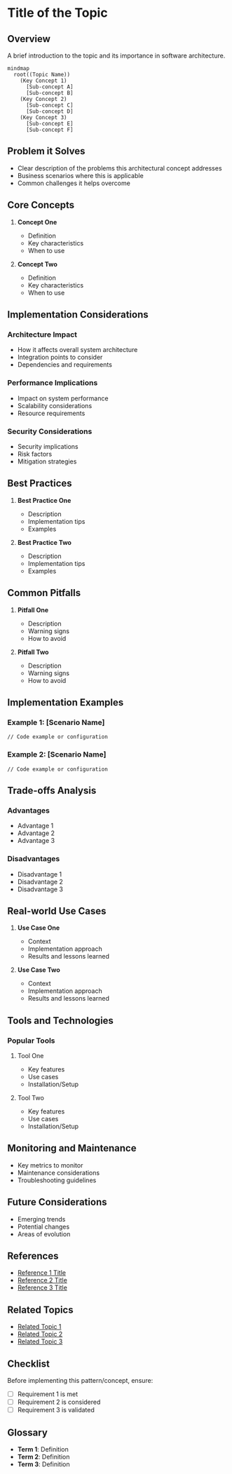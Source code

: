 # Title of the Topic

## Overview
A brief introduction to the topic and its importance in software architecture.

```mermaid
mindmap
  root((Topic Name))
    (Key Concept 1)
      [Sub-concept A]
      [Sub-concept B]
    (Key Concept 2)
      [Sub-concept C]
      [Sub-concept D]
    (Key Concept 3)
      [Sub-concept E]
      [Sub-concept F]
```

## Problem it Solves
- Clear description of the problems this architectural concept addresses
- Business scenarios where this is applicable
- Common challenges it helps overcome

## Core Concepts
1. **Concept One**
   - Definition
   - Key characteristics
   - When to use

2. **Concept Two**
   - Definition
   - Key characteristics
   - When to use

## Implementation Considerations
### Architecture Impact
- How it affects overall system architecture
- Integration points to consider
- Dependencies and requirements

### Performance Implications
- Impact on system performance
- Scalability considerations
- Resource requirements

### Security Considerations
- Security implications
- Risk factors
- Mitigation strategies

## Best Practices
1. **Best Practice One**
   - Description
   - Implementation tips
   - Examples

2. **Best Practice Two**
   - Description
   - Implementation tips
   - Examples

## Common Pitfalls
1. **Pitfall One**
   - Description
   - Warning signs
   - How to avoid

2. **Pitfall Two**
   - Description
   - Warning signs
   - How to avoid

## Implementation Examples

### Example 1: [Scenario Name]
```[language]
// Code example or configuration
```

### Example 2: [Scenario Name]
```[language]
// Code example or configuration
```

## Trade-offs Analysis

### Advantages
- Advantage 1
- Advantage 2
- Advantage 3

### Disadvantages
- Disadvantage 1
- Disadvantage 2
- Disadvantage 3

## Real-world Use Cases
1. **Use Case One**
   - Context
   - Implementation approach
   - Results and lessons learned

2. **Use Case Two**
   - Context
   - Implementation approach
   - Results and lessons learned

## Tools and Technologies
### Popular Tools
1. Tool One
   - Key features
   - Use cases
   - Installation/Setup

2. Tool Two
   - Key features
   - Use cases
   - Installation/Setup

## Monitoring and Maintenance
- Key metrics to monitor
- Maintenance considerations
- Troubleshooting guidelines

## Future Considerations
- Emerging trends
- Potential changes
- Areas of evolution

## References
- [Reference 1 Title](url)
- [Reference 2 Title](url)
- [Reference 3 Title](url)

## Related Topics
- [Related Topic 1](../src/Related_Topic_1.md)
- [Related Topic 2](../src/Related_Topic_2.md)
- [Related Topic 3](../src/Related_Topic_3.md)

## Checklist
Before implementing this pattern/concept, ensure:
- [ ] Requirement 1 is met
- [ ] Requirement 2 is considered
- [ ] Requirement 3 is validated

## Glossary
- **Term 1**: Definition
- **Term 2**: Definition
- **Term 3**: Definition